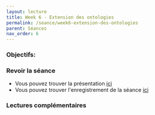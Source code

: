```yaml
---
layout: lecture
title: Week 6 - Extension des ontologies
permalink: /seance/week6-extension-des-ontologies
parent: Séances
nav_order: 6
---
```


### Objectifs:



### Revoir la séance

- Vous pouvez trouver la présentation [ici](#) 
- Vous pouvez trouver l'enregistrement de la séance [ici](#)


### Lectures complémentaires



